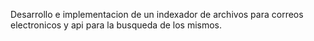 Desarrollo e implementacion de un indexador de archivos para correos electronicos y api para la busqueda de los mismos.

